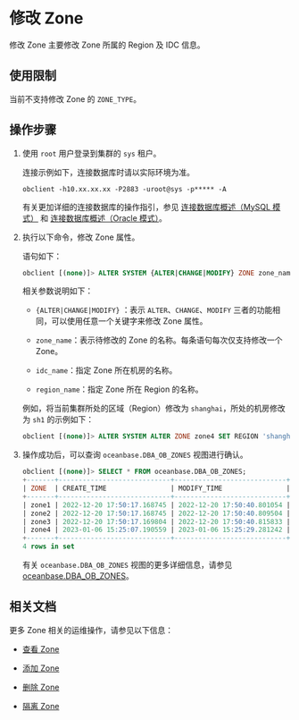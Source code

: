 # 修改 Zone

修改 Zone 主要修改 Zone 所属的 Region 及 IDC 信息。

## 使用限制

当前不支持修改 Zone 的 `ZONE_TYPE`。

## 操作步骤

1. 使用 `root` 用户登录到集群的 `sys` 租户。

   连接示例如下，连接数据库时请以实际环境为准。

   ```shell
   obclient -h10.xx.xx.xx -P2883 -uroot@sys -p***** -A
   ```

   有关更加详细的连接数据库的操作指引，参见 [连接数据库概述（MySQL 模式）](../../../3.develop/1.application-development-of-mysql-mode/1.database-connection-with-client-of-mysql-mode/1.connection-methods-overview-of-mysql-mode.md) 和 [连接数据库概述（Oracle 模式）](../../../3.develop/2.application-development-of-oracle-mode/1.database-connection-of-oracle-mode/1.connection-methods-overview-of-oracle-mode.md)。

2. 执行以下命令，修改 Zone 属性。

   语句如下：

   ```sql
   obclient [(none)]> ALTER SYSTEM {ALTER|CHANGE|MODIFY} ZONE zone_name SET [IDC [=]'idc_name', REGION [=]'region_name'];
   ```

   相关参数说明如下：

   * `{ALTER|CHANGE|MODIFY}` ：表示 `ALTER`、`CHANGE`、`MODIFY` 三者的功能相同，可以使用任意一个关键字来修改 Zone 属性。

   * `zone_name`：表示待修改的 Zone 的名称。每条语句每次仅支持修改一个 Zone。

   * `idc_name`：指定 Zone 所在机房的名称。
  
   * `region_name`：指定 Zone 所在 Region 的名称。

   例如，将当前集群所处的区域（Region）修改为 `shanghai`，所处的机房修改为 `sh1` 的示例如下：

   ```sql
   obclient [(none)]> ALTER SYSTEM ALTER ZONE zone4 SET REGION 'shanghai',IDC 'sh1';
   ```

3. 操作成功后，可以查询 `oceanbase.DBA_OB_ZONES` 视图进行确认。

   ```sql
   obclient [(none)]> SELECT * FROM oceanbase.DBA_OB_ZONES;
   +-------+----------------------------+----------------------------+----------+-----+----------+-----------+
   | ZONE  | CREATE_TIME                | MODIFY_TIME                | STATUS   | IDC | REGION   | TYPE      |
   +-------+----------------------------+----------------------------+----------+-----+----------+-----------+
   | zone1 | 2022-12-20 17:50:17.168745 | 2022-12-20 17:50:40.801054 | ACTIVE   | HZ0 | hangzhou | ReadWrite |
   | zone2 | 2022-12-20 17:50:17.168745 | 2022-12-20 17:50:40.809504 | ACTIVE   | HZ0 | hangzhou | ReadWrite |
   | zone3 | 2022-12-20 17:50:17.169804 | 2022-12-20 17:50:40.815833 | ACTIVE   | SH0 | shanghai | ReadWrite |
   | zone4 | 2023-01-06 15:25:07.190559 | 2023-01-06 15:25:29.281242 | INACTIVE | sh1 | shanghai | ReadWrite |
   +-------+----------------------------+----------------------------+----------+-----+----------+-----------+
   4 rows in set
   ```

   有关 `oceanbase.DBA_OB_ZONES` 视图的更多详细信息，请参见 [oceanbase.DBA_OB_ZONES](../../../7.reference/5.system-reference/4.system-view-of-mysql-mode/2.dictionary-view-of-mysql-mode/63.oceanbase-dba_ob_zones-of-mysql-mode.md)。

## 相关文档

更多 Zone 相关的运维操作，请参见以下信息：

* [查看 Zone](1.view-a-zone.md)

* [添加 Zone](8.add-a-zone.md)

* [删除 Zone](9.delete-a-zone.md)

* [隔离 Zone](11.isolation-a-zone.md)
